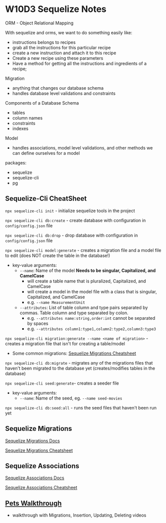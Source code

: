 # W10D3 Sequelize Notes

ORM - Object Relational Mapping

With sequelize and orms, we want to do something easily like:
- instructions belongs to recipes
- grab all the instructions for this particular recipe
- create a new instruction and attach it to this recipe
- Create a new recipe using these parameters
- Have a method for getting all the instructions and ingredients of a recipe;

Migration
- anything that changes our database schema
- handles database level validations and constraints

Components of a Database Schema
- tables
- column names
- constraints
- indexes

Model
- handles associations, model level validations, and other methods we can define
ourselves for a model

packages:
- sequelize
- sequelize-cli
- pg

## Sequelize-Cli CheatSheet

`npx sequelize-cli init` - initialize sequelize tools in the project

`npx sequelize-cli db:create` - create database with configuration in `config/config.json` file

`npx sequelize-cli db:drop` - drop database with configuration in `config/config.json` file

`npx sequelize-cli model:generate` - creates a migration file and a model file to edit (does NOT create the table in the database!)
  - key-value arguments:
      - `--name`: Name of the model **Needs to be singular, Capitalized, and CamelCase**
          - will create a table name that is pluralized, Capitalized, and CamelCase
          - will create a model in the model file with a class that is singular, Capitalized, and CamelCase
          - e.g. `--name MeasurementUnit`
      - `--attributes`: List of table column and type pairs separated by commas. Table column and type separated by colon.
          - e.g. `--attributes name:string,order:int` cannot be separated by spaces
          - e.g. `--attributes column1:type1,column2:type2,column3:type3`

`npx sequelize-cli migration:generate --name <name of migration>` - creates a migration file that isn't for creating a table/model
  - Some common migrations: [Sequelize Migrations Cheatsheet]

`npx sequelize-cli db:migrate` - migrates any of the migrations files that haven't been migrated to the database yet (creates/modifies tables in the database)

`npx sequelize-cli seed:generate`- creates a seeder file
  - key-value arguments:
      - `--name`: Name of the seed, eg. `--name seed-movies`

`npx sequelize-cli db:seed:all` - runs the seed files that haven't been run yet

## Sequelize Migrations

[Sequelize Migrations Docs]

[Sequelize Migrations Cheatsheet]

## Sequelize Associations

[Sequelize Associations Docs]

[Sequelize Associations Cheatsheet]

## [Pets Walkthrough]

- walkthrough with Migrations, Insertion, Updating, Deleting videos

[Sequelize Associations Docs]: https://sequelize.org/master/manual/assocs.html
[Sequelize Migrations Docs]: https://sequelize.org/master/manual/query-interface.html
[Sequelize Associations Cheatsheet]: ./sequelize-associations.md
[Sequelize Migrations Cheatsheet]: ./sequelize-migrations.md
[Pets Walkthrough]: ./pets-walkthrough.md